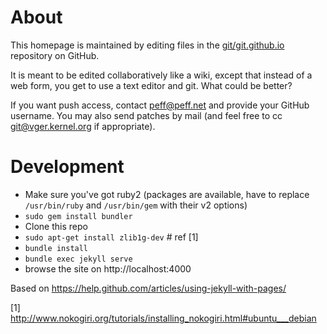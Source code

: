 # About

This homepage is maintained by editing files in the
[git/git.github.io](https://github.com/git/git.github.io) repository on
GitHub.

It is meant to be edited collaboratively like a wiki, except that
instead of a web form, you get to use a text editor and git. What could
be better?

If you want push access, contact peff@peff.net and provide your GitHub
username. You may also send patches by mail (and feel free to cc
git@vger.kernel.org if appropriate).


# Development

* Make sure you've got ruby2 (packages are available, have to replace
  `/usr/bin/ruby` and `/usr/bin/gem` with their v2 options)
* `sudo gem install bundler`
* Clone this repo
* `sudo apt-get install zlib1g-dev` # ref [1]
* `bundle install`
* `bundle exec jekyll serve`
* browse the site on http://localhost:4000

Based on https://help.github.com/articles/using-jekyll-with-pages/

[1] http://www.nokogiri.org/tutorials/installing_nokogiri.html#ubuntu___debian

